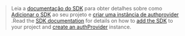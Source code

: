 <!-- markdownlint-disable MD041-->

> <span data-ttu-id="68cfc-101">Leia a [documentação do SDK](https://docs.microsoft.com/graph/sdks/sdks-overview) para obter detalhes sobre como [Adicionar o SDK](https://docs.microsoft.com/graph/sdks/sdk-installation) ao seu projeto e [criar uma instância de authprovider](https://docs.microsoft.com/graph/sdks/choose-authentication-providers) .</span><span class="sxs-lookup"><span data-stu-id="68cfc-101">Read the [SDK documentation](https://docs.microsoft.com/graph/sdks/sdks-overview) for details on how to [add the SDK](https://docs.microsoft.com/graph/sdks/sdk-installation) to your project and [create an authProvider](https://docs.microsoft.com/graph/sdks/choose-authentication-providers) instance.</span></span>